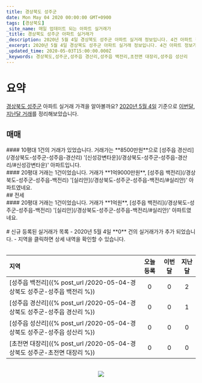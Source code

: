 ```yaml
---
title: 경상북도 성주군
date: Mon May 04 2020 00:00:00 GMT+0900
tags: [경상북도]
_site_name: 매일 업데이트 되는 아파트 실거래가
_title: 경상북도 성주군 아파트 실거래가
_description: 2020년 5월 4일 경상북도 성주군 아파트 실거래 정보입니다. 4건 아파트 정보가 있습니다.
_excerpt: 2020년 5월 4일 경상북도 성주군 아파트 실거래 정보입니다. 4건 아파트 정보가 있습니다.
_updated_time: 2020-05-03T15:00:00.000Z
_keywords: 경상북도,성주군,성주읍 경산리,성주읍 백전리,초전면 대장리,성주읍 성산리
---
```



# 요약
<ins>경상북도 성주군</ins> 아파트 실거래 가격을 알아볼까요? <ins>2020년 5월 4일</ins> 기준으로 <ins>이번달, 지난달 거래</ins>를 정리해보았습니다.

## 매매
<div class="container">
<div class="six columns" markdown="1">
#### 10평대
1건의 거래가 있었습니다. 거래가는 **8500만원**으로 [성주읍 경산리](/경상북도-성주군-성주읍-경산리) '[신성강변타운](/경상북도-성주군-성주읍-경산리/#신성강변타운)' 아파트입니다.
</div>
<div class="six columns" markdown="1">
#### 20평대
거래는 1건이었습니다. 거래가 **1억9000만원**, [성주읍 백전리](/경상북도-성주군-성주읍-백전리) '[실리안](/경상북도-성주군-성주읍-백전리/#실리안)' 아파트였네요.
</div>
</div>
## 전세
<div class="container">
<div class="twelve columns" markdown="1">
#### 20평대
거래는 1건이었습니다. 거래가 **1억원**, [성주읍 백전리](/경상북도-성주군-성주읍-백전리) '[실리안](/경상북도-성주군-성주읍-백전리/#실리안)' 아파트였네요.
</div>
</div>


<br>
# 신규 등록된 실거래가 목록
- 2020년 5월 4일 **0** 건의 실거래가가 추가 되었습니다.
- 지역을 클릭하면 상세 내역을 확인할 수 있습니다.
<br><br>

| 지역 | 오늘 등록 | 이번달 | 지난달 |
|:---|:---:|:---:|:---:|
| [성주읍 백전리]({% post_url /2020-05-04-경상북도 성주군-성주읍 백전리 %}) | 0 | 0 | 2|
| [성주읍 경산리]({% post_url /2020-05-04-경상북도 성주군-성주읍 경산리 %}) | 0 | 0 | 1|
| [성주읍 성산리]({% post_url /2020-05-04-경상북도 성주군-성주읍 성산리 %}) | 0 | 0 | 0|
| [초전면 대장리]({% post_url /2020-05-04-경상북도 성주군-초전면 대장리 %}) | 0 | 0 | 0|

<p align="center"><br><img src="https://via.placeholder.com/700x120"><br></p>
